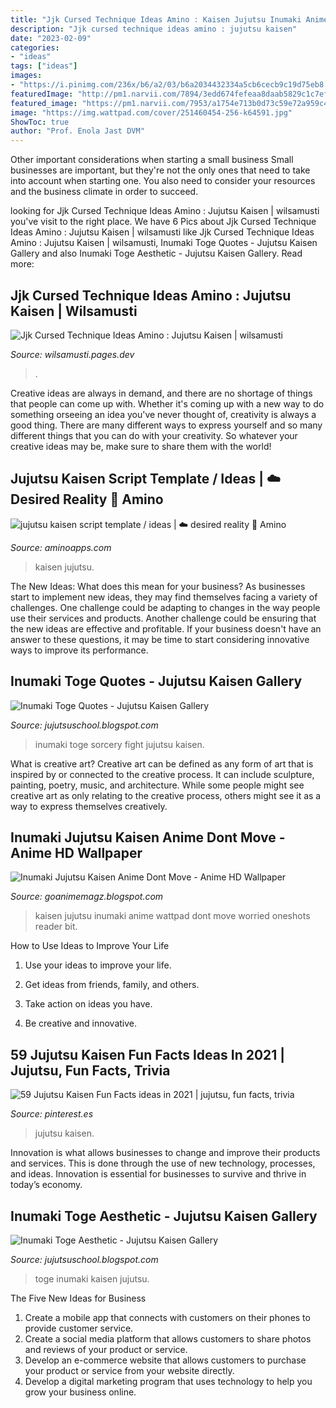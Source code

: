 ```yaml
---
title: "Jjk Cursed Technique Ideas Amino : Kaisen Jujutsu Inumaki Anime Wattpad Dont Move Worried Oneshots Reader Bit"
description: "Jjk cursed technique ideas amino : jujutsu kaisen"
date: "2023-02-09"
categories:
- "ideas"
tags: ["ideas"]
images:
- "https://i.pinimg.com/236x/b6/a2/03/b6a2034432334a5cb6cecb9c19d75eb8.jpg"
featuredImage: "http://pm1.narvii.com/7894/3edd674fefeaa8daab5829c1c7eff76113942053r1-2048-306v2_uhq.jpg"
featured_image: "https://pm1.narvii.com/7953/a1754e713b0d73c59e72a959c4233ddd03f89e6er1-750-750v2_128.jpg"
image: "https://img.wattpad.com/cover/251460454-256-k64591.jpg"
ShowToc: true
author: "Prof. Enola Jast DVM"
---
```



Other important considerations when starting a small business
Small businesses are important, but they're not the only ones that need to take into account when starting one. You also need to consider your resources and the business climate in order to succeed.

	

		
looking for Jjk Cursed Technique Ideas Amino : Jujutsu Kaisen | wilsamusti you've visit to the right place. We have 6 Pics about Jjk Cursed Technique Ideas Amino : Jujutsu Kaisen | wilsamusti like Jjk Cursed Technique Ideas Amino : Jujutsu Kaisen | wilsamusti, Inumaki Toge Quotes - Jujutsu Kaisen Gallery and also Inumaki Toge Aesthetic - Jujutsu Kaisen Gallery. Read more:
		
    
## Jjk Cursed Technique Ideas Amino : Jujutsu Kaisen | Wilsamusti

<img loading=lazy src="https://pm1.narvii.com/7953/a1754e713b0d73c59e72a959c4233ddd03f89e6er1-750-750v2_128.jpg" onerror="this.onerror=null;this.src='https://tse1.mm.bing.net/th?id=OIP.EBPx83ooK67EZgWKYHW77wCACA&amp;pid=15.1';" alt="Jjk Cursed Technique Ideas Amino : Jujutsu Kaisen | wilsamusti">

_Source: wilsamusti.pages.dev_

>. 

	

Creative ideas are always in demand, and there are no shortage of things that people can come up with. Whether it's coming up with a new way to do something orseeing an idea you've never thought of, creativity is always a good thing. There are many different ways to express yourself and so many different things that you can do with your creativity. So whatever your creative ideas may be, make sure to share them with the world!

    
## Jujutsu Kaisen Script Template / Ideas | ☁️ Desired Reality 🍒 Amino

<img loading=lazy src="http://pm1.narvii.com/7894/3edd674fefeaa8daab5829c1c7eff76113942053r1-2048-306v2_uhq.jpg" onerror="this.onerror=null;this.src='https://tse3.mm.bing.net/th?id=OIP.qlxC-zhYv8LaqqKgo9UcGwHaBG&amp;pid=15.1';" alt="jujutsu kaisen script template / ideas | ☁️ desired reality 🍒 Amino">

_Source: aminoapps.com_

>kaisen jujutsu. 

	

The New Ideas: What does this mean for your business?
As businesses start to implement new ideas, they may find themselves facing a variety of challenges. One challenge could be adapting to changes in the way people use their services and products. Another challenge could be ensuring that the new ideas are effective and profitable. If your business doesn't have an answer to these questions, it may be time to start considering innovative ways to improve its performance.

    
## Inumaki Toge Quotes - Jujutsu Kaisen Gallery

<img loading=lazy src="https://rei.animecharactersdatabase.com/uploads/chars/67712-1108098382.png" onerror="this.onerror=null;this.src='https://tse3.mm.bing.net/th?id=OIP.4o_sSpThbAxCZPjMWC3A9wHaKy&amp;pid=15.1';" alt="Inumaki Toge Quotes - Jujutsu Kaisen Gallery">

_Source: jujutsuschool.blogspot.com_

>inumaki toge sorcery fight jujutsu kaisen. 

	

What is creative art?
Creative art can be defined as any form of art that is inspired by or connected to the creative process. It can include sculpture, painting, poetry, music, and architecture. While some people might see creative art as only relating to the creative process, others might see it as a way to express themselves creatively.

    
## Inumaki Jujutsu Kaisen Anime Dont Move - Anime HD Wallpaper

<img loading=lazy src="https://img.wattpad.com/cover/251460454-256-k64591.jpg" onerror="this.onerror=null;this.src='https://tse2.mm.bing.net/th?id=OIP.PeIo_ixKVjUhx3eT4MFeeAAAAA&amp;pid=15.1';" alt="Inumaki Jujutsu Kaisen Anime Dont Move - Anime HD Wallpaper">

_Source: goanimemagz.blogspot.com_

>kaisen jujutsu inumaki anime wattpad dont move worried oneshots reader bit. 

	

How to Use Ideas to Improve Your Life
1. Use your ideas to improve your life.
2. Get ideas from friends, family, and others.

3. Take action on ideas you have.

4. Be creative and innovative.

    
## 59 Jujutsu Kaisen Fun Facts Ideas In 2021 | Jujutsu, Fun Facts, Trivia

<img loading=lazy src="https://i.pinimg.com/236x/b6/a2/03/b6a2034432334a5cb6cecb9c19d75eb8.jpg" onerror="this.onerror=null;this.src='https://tse3.mm.bing.net/th?id=OIP.8-EMWLyphGdGJ5Ytj1yO3wAAAA&amp;pid=15.1';" alt="59 Jujutsu Kaisen Fun Facts ideas in 2021 | jujutsu, fun facts, trivia">

_Source: pinterest.es_

>jujutsu kaisen. 

	

Innovation is what allows businesses to change and improve their products and services. This is done through the use of new technology, processes, and ideas. Innovation is essential for businesses to survive and thrive in today’s economy.

    
## Inumaki Toge Aesthetic - Jujutsu Kaisen Gallery

<img loading=lazy src="https://i.pinimg.com/474x/7b/9d/2a/7b9d2a9ac702874bf298ae80dd7c98df.jpg" onerror="this.onerror=null;this.src='https://tse1.mm.bing.net/th?id=OIP.B-OUb3wlW_gW5xRdWmD2dwAAAA&amp;pid=15.1';" alt="Inumaki Toge Aesthetic - Jujutsu Kaisen Gallery">

_Source: jujutsuschool.blogspot.com_

>toge inumaki kaisen jujutsu. 

	

The Five New Ideas for Business
1. Create a mobile app that connects with customers on their phones to provide customer service. 
2. Create a social media platform that allows customers to share photos and reviews of your product or service. 
3. Develop an e-commerce website that allows customers to purchase your product or service from your website directly. 
4. Develop a digital marketing program that uses technology to help you grow your business online.

